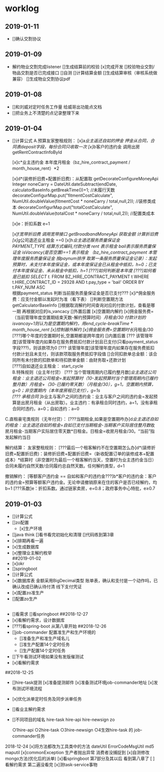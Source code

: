 # worklog
## 2019-01-11
* []确认交割协议

## 2019-01-09
* 解约物业交割完成listener
    []生成结算前的校验
      [x]完成开发
      []校验物业交割/物品交割是否已完成接口
      []自测
    []计算结算金额
    []生成结算审核（审核系统做兼容）
    []生成物业交割协议pdf
## 2019-01-08
* []和刘威对定时任务工作量
     给威哥出功能点文档
* []把业务上不清楚的点记录整理下来
     
## 2019-01-04
* []计算公式
A.预算友家整租规则：
     [x]a*业主返还自如的押金 
         押金从合同，合同表deposit字段，每份合同只收取一次
     [x]b*客户的违约金  调用出房getRentContractInfoById
         
     [x]c*业主违约金  本年度月租金（bz_hire_contract_payment / month_house_rent）*2 
     
     [x]d*(装修折旧费+配置折旧费)：从配置取  getDecorateConfigureMoneyApi
          Integer noneCarry = DateUtil.dateSubtract(endDate, calculatorBaseInfo.getBreakTime())+1;  //未履行天数
          decorateConfigurMap.put("fitmentCostCalculate", NumUtil.doubleValue(fitmentCost * noneCarry / total,null,2));    //装修类成本
          decorateConfigurMap.put("totalCostCalculate", NumUtil.doubleValue(totalCost * noneCarry / total,null,2));        //配置类成本
          
     [x]e：折扣系数   e=1
     
     [x]f*宽带折旧费
          调用宽带接口  getBroadbandMoneyApi 获取金额 计算折旧费
     [x]g*公司退还业主租金
          ==0
     [x]h*业主退还服务质量保证金  
          PAYMENT_TYPE 结算方式编码,付款分类 rent 表示租金  bail表示服务质量保证金  isVacancy(是否空置)==1 表示租金 
          （bz_hire_contract_payment 本管理年度服务质量保证金 按paynum排序 取第一条服务质量保证金记录）：发起预算时，未支付本年度保证金，或本年度保证金已从租金中抵扣，h=0；已支付本年度保证金、未从租金中抵扣，h=1
          [???]如何判断是本年度
          [???]如何看是已抵扣
             SELECT  t.* FROM  BZ_HIRE_CONTRACT_PAYMENT  t  WHERE t.HIRE_CONTRACT_ID = 29328 AND t.pay_type = 'bail'  ORDER BY  t.PAY_NUM ASC   
             根据payment_status 判断当前服务质量保证金是否已支付???
     [x]i*佣金服务费：应支付金额以发起时为准（看下表）
         []判断空置期方法 getCalculatorBaseInfo
         []根据取消解约时间查询对应的付款计划，查看是哪一期 再根据对应的is_vancacy
         []外置后置
           [x]空置期内解约
              [x]佣金服务费=（当前管理年度空置期结束天数-解约预算时间）*月租金/30    付款计划的isvancay=1则认为是空置期内解约，用end_cycle-breakTime * month_house_rent
           [x]控制器外解约
              [x]佣金服务费=空置期时长*月租金/30
                [???]哪个年度的空置期时长,空置期都是跨年度的
         []内置后置
           [??? 该管理年度]该管理年度内如果存在服务费抵扣付款计划且已支付(只看payment_status字段???)，则该款项为0
           [??? 该管理年度]该管理年度内如果存在服务费抵扣付款计划且未支付，则该款项取服务费抵扣字段值
         []合同扣款单总金额：该合同所有未付款的扣款单和待扣款单金额：由财务取+还款计划   
     [???]自如退还业主租金：
     start_cycle    
B.特殊规则（业主年付贷）
     [??? 当个管理周期内已履约整月数]*业主退还公司租金：业主退还公司租金=发起预算时（10-发起预算时当个管理周期内已履约整月数）*月租金+（30-已履约零天数）*（月租金/30），g=1。空置期内预算，g=0；非空置期内（本年度房租已支付），g=1s              
     [??? 承租合同 ]b*业主与客户之间的违约金：业主与客户之间的违约金=发起预算是出房月租金（从出房取）。业主违约：有承租合同时违约，a=1，没有承租合同时违约，a=0；自如违约：a=0

C.直租豪宅类规则（无年付贷）：
     [???当期租金,如果是空置期咋办]d*业主退还自如的租金：业主退还自如的租金=自如已支付当期租金-当期客户实际居住整月数*收房月租金-当期客户实际居住零天数*日租金。日租金=收房月租金/30。“当前”指发起解约当日
 
解约结算：
     友家整租规则：
     [???最后一个租客解约不在空置期怎么办]d*(装修折旧费+配置折旧费)：装修折旧费+配置折旧费=（新收配置订单的装修成本+配置成本）*结算时（非空置时为最后一个租客解约当天，空置时为业主违约金当日）合同未履约自然天数/合同履约总自然天数。任何解约类型，d=1        


撤销解约：
     [等额客户违约金  == 自如和客户的违约金???]b*客户的违约金：客户的违约金=预算等额客户违约金。无论申请撤销原来在住的客户是否已经解约，均b=1
     [???系数]e：折扣系数。通过链家卖房，e=0.8；政府事务中心特批，e≥0.7
     
          
## 2019-01-03
* []计算公式
* []zo配置
    * [x]生产环境
* []java think 
    []看书看完初始化和清理
    []代码练到第3章
* [x]排期再看一遍  
* [x]生成数据库
* [x]整理业主解约枚举  
##2019-01-02
* [x]okr
* []springboot
* []计算公式
* [x]数据库表
     金额采用BigDecimal类型
     账单表，确认和支付是一个动作吗，已确认改成已确认待付清
     线下支付凭证
* [x]配置zo准生产
* []配置zo生产    
##
* []看需求
  []看springboot
##2018-12-27
* [x]看解约需求，设计数据库
* [???]看spring-boot 从第八章开始
##2018-12-26
* []job-commander 配置准生产和生产环境的
   * []准备生产和准生产域名儿
   * []准生产配置14个定时任务
   * []生产配置14个定时任务
* []下午看测试环境如果没有发版催测试
* [x]看解约需求   

##2018-12-25
* []hire-task提测
  [x]准备提测邮件
  [x]准备测试环境job-commander地址
  [x]发布测试环境流程
* [x]优化派单定时任务及同步派单任务  
* []看业主解约需求  
* []不同项目的域名
   hire-task
   hire-api
   hire-newsign
   zo
   
   ○1hire-api 
   ○2hire-task
   ○3hire-newsign
   ○4生效hire-task 的 job-commander任务

    


2018-12-24
[x]将方法都改为工具类中的方法
dateUtil  ErrorCodeMsgUtil  md5 maputil
[x]commonException  生产者抛出异常      消费者没捕捉到
[x]自测修改mongo方法(优化后的派单)
[x]看springboot  第7部分及其以后 看到第八章了
[ ]看解约需求    第二遍没看完
[x]测task-service事物 